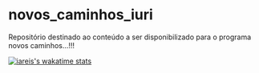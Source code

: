 # novos_caminhos_iuri
Repositório destinado ao conteúdo a ser disponibilizado para o programa novos caminhos...!!!

[![iareis's wakatime stats](https://github-readme-stats.vercel.app/api/wakatime?username=iareis)](https://github.com/anuraghazra/github-readme-stats)
